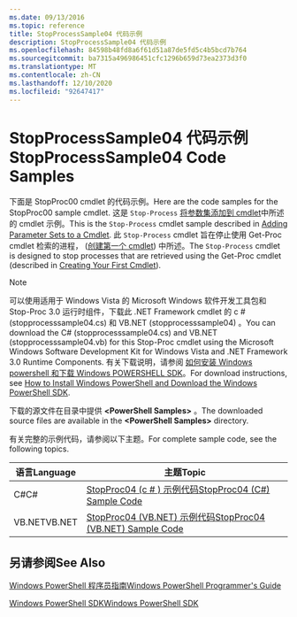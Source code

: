 ```yaml
---
ms.date: 09/13/2016
ms.topic: reference
title: StopProcessSample04 代码示例
description: StopProcessSample04 代码示例
ms.openlocfilehash: 84598b48fd8a6f61d51a87de5fd5c4b5bcd7b764
ms.sourcegitcommit: ba7315a496986451cfc1296b659d73ea2373d3f0
ms.translationtype: MT
ms.contentlocale: zh-CN
ms.lasthandoff: 12/10/2020
ms.locfileid: "92647417"
---
```

# <a name="stopprocesssample04-code-samples"></a><span data-ttu-id="5ad64-103">StopProcessSample04 代码示例</span><span class="sxs-lookup"><span data-stu-id="5ad64-103">StopProcessSample04 Code Samples</span></span>

<span data-ttu-id="5ad64-104">下面是 StopProc00 cmdlet 的代码示例。</span><span class="sxs-lookup"><span data-stu-id="5ad64-104">Here are the code samples for the StopProc00 sample cmdlet.</span></span> <span data-ttu-id="5ad64-105">这是 `Stop-Process` [将参数集添加到 cmdlet](../cmdlet/adding-parameter-sets-to-a-cmdlet.md)中所述的 cmdlet 示例。</span><span class="sxs-lookup"><span data-stu-id="5ad64-105">This is the `Stop-Process` cmdlet sample described in [Adding Parameter Sets to a Cmdlet](../cmdlet/adding-parameter-sets-to-a-cmdlet.md).</span></span> <span data-ttu-id="5ad64-106">此 `Stop-Process` cmdlet 旨在停止使用 Get-Proc cmdlet 检索的进程， ([创建第一个 cmdlet](../cmdlet/creating-a-cmdlet-without-parameters.md)) 中所述。</span><span class="sxs-lookup"><span data-stu-id="5ad64-106">The `Stop-Process` cmdlet is designed to stop processes that are retrieved using the Get-Proc cmdlet (described in [Creating Your First Cmdlet](../cmdlet/creating-a-cmdlet-without-parameters.md)).</span></span>

> [!NOTE]
> <span data-ttu-id="5ad64-107">可以使用适用于 Windows Vista 的 Microsoft Windows 软件开发工具包和 Stop-Proc 3.0 运行时组件，下载此 .NET Framework cmdlet 的 c # (stopprocesssample04.cs) 和 VB.NET (stopprocesssample04) 。</span><span class="sxs-lookup"><span data-stu-id="5ad64-107">You can download the C# (stopprocesssample04.cs) and VB.NET (stopprocesssample04.vb) for this Stop-Proc cmdlet using the Microsoft Windows Software Development Kit for Windows Vista and .NET Framework 3.0 Runtime Components.</span></span> <span data-ttu-id="5ad64-108">有关下载说明，请参阅 [如何安装 Windows powershell 和下载 Windows POWERSHELL SDK](/powershell/scripting/developer/installing-the-windows-powershell-sdk)。</span><span class="sxs-lookup"><span data-stu-id="5ad64-108">For download instructions, see [How to Install Windows PowerShell and Download the Windows PowerShell SDK](/powershell/scripting/developer/installing-the-windows-powershell-sdk).</span></span>
>
> <span data-ttu-id="5ad64-109">下载的源文件在目录中提供 **\<PowerShell Samples>** 。</span><span class="sxs-lookup"><span data-stu-id="5ad64-109">The downloaded source files are available in the **\<PowerShell Samples>** directory.</span></span>

<span data-ttu-id="5ad64-110">有关完整的示例代码，请参阅以下主题。</span><span class="sxs-lookup"><span data-stu-id="5ad64-110">For complete sample code, see the following topics.</span></span>

|<span data-ttu-id="5ad64-111">语言</span><span class="sxs-lookup"><span data-stu-id="5ad64-111">Language</span></span>|<span data-ttu-id="5ad64-112">主题</span><span class="sxs-lookup"><span data-stu-id="5ad64-112">Topic</span></span>|
|--------------|-----------|
|<span data-ttu-id="5ad64-113">C#</span><span class="sxs-lookup"><span data-stu-id="5ad64-113">C#</span></span>|[<span data-ttu-id="5ad64-114">StopProc04 (c # ) 示例代码</span><span class="sxs-lookup"><span data-stu-id="5ad64-114">StopProc04 (C#) Sample Code</span></span>](./stopprocesssample04-csharp-sample-code.md)|
|<span data-ttu-id="5ad64-115">VB.NET</span><span class="sxs-lookup"><span data-stu-id="5ad64-115">VB.NET</span></span>|[<span data-ttu-id="5ad64-116">StopProc04 (VB.NET) 示例代码</span><span class="sxs-lookup"><span data-stu-id="5ad64-116">StopProc04 (VB.NET) Sample Code</span></span>](./stopprocesssample04-vb-net-sample-code.md)|

## <a name="see-also"></a><span data-ttu-id="5ad64-117">另请参阅</span><span class="sxs-lookup"><span data-stu-id="5ad64-117">See Also</span></span>

[<span data-ttu-id="5ad64-118">Windows PowerShell 程序员指南</span><span class="sxs-lookup"><span data-stu-id="5ad64-118">Windows PowerShell Programmer's Guide</span></span>](./windows-powershell-programmer-s-guide.md)

[<span data-ttu-id="5ad64-119">Windows PowerShell SDK</span><span class="sxs-lookup"><span data-stu-id="5ad64-119">Windows PowerShell SDK</span></span>](../windows-powershell-reference.md)
